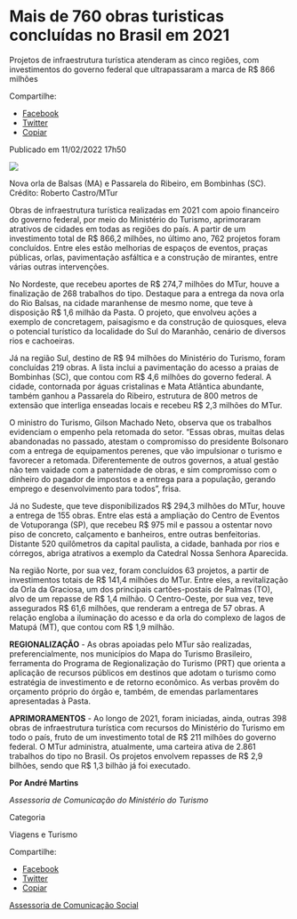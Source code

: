 
# Mais de 760 obras turisticas concluídas no Brasil em 2021

Projetos de infraestrutura turística atenderam as cinco regiões, com investimentos do governo federal que ultrapassaram a marca de R$ 866 milhões

Compartilhe: 
*   [Facebook](https://www.facebook.com/sharer.php?u=https://www.gov.br/turismo/pt-br/assuntos/noticias/ministerio-do-turismo-conclui-mais-de-760-obras-no-pais-em-2021)
*    [Twitter](https://twitter.com/share?text=Minist%C3%A9rio%20do%20Turismo%20conclui%20mais%20de%20760%20obras%20no%20pa%C3%ADs%20em%202021&url=https://www.gov.br/turismo/resolveuid/856d4719c4ba4571bed83d3414b479b3)
*   [Copiar](https://www.gov.br/turismo/pt-br/assuntos/noticias/ministerio-do-turismo-conclui-mais-de-760-obras-no-pais-em-2021)

Publicado em 11/02/2022 17h50

![ ](https://www.gov.br/turismo/pt-br/assuntos/noticias/ministerio-do-turismo-conclui-mais-de-760-obras-no-pais-em-2021/11-02-22-materia-balanco-obras-03.png/@@images/c9116a82-31f2-44a2-8a1a-6b97ed3e19eb.png)

Nova orla de Balsas (MA) e Passarela do Ribeiro, em Bombinhas (SC). Crédito: Roberto Castro/MTur

Obras de infraestrutura turística realizadas em 2021 com apoio financeiro do governo federal, por meio do Ministério do Turismo, aprimoraram atrativos de cidades em todas as regiões do país. A partir de um investimento total de R$ 866,2 milhões, no último ano, 762 projetos foram concluídos. Entre eles estão melhorias de espaços de eventos, praças públicas, orlas, pavimentação asfáltica e a construção de mirantes, entre várias outras intervenções.

No Nordeste, que recebeu aportes de R$ 274,7 milhões do MTur, houve a finalização de 268 trabalhos do tipo. Destaque para a entrega da nova orla do Rio Balsas, na cidade maranhense de mesmo nome, que teve à disposição R$ 1,6 milhão da Pasta. O projeto, que envolveu ações a exemplo de concretagem, paisagismo e da construção de quiosques, eleva o potencial turístico da localidade do Sul do Maranhão, cenário de diversos rios e cachoeiras.

Já na região Sul, destino de R$ 94 milhões do Ministério do Turismo, foram concluídas 219 obras. A lista inclui a pavimentação do acesso a praias de Bombinhas (SC), que contou com R$ 4,6 milhões do governo federal. A cidade, contornada por águas cristalinas e Mata Atlântica abundante, também ganhou a Passarela do Ribeiro, estrutura de 800 metros de extensão que interliga enseadas locais e recebeu R$ 2,3 milhões do MTur.

O ministro do Turismo, Gilson Machado Neto, observa que os trabalhos evidenciam o empenho pela retomada do setor. “Essas obras, muitas delas abandonadas no passado, atestam o compromisso do presidente Bolsonaro com a entrega de equipamentos perenes, que vão impulsionar o turismo e favorecer a retomada. Diferentemente de outros governos, a atual gestão não tem vaidade com a paternidade de obras, e sim compromisso com o dinheiro do pagador de impostos e a entrega para a população, gerando emprego e desenvolvimento para todos”, frisa.

Já no Sudeste, que teve disponibilizados R$ 294,3 milhões do MTur, houve a entrega de 155 obras. Entre elas está a ampliação do Centro de Eventos de Votuporanga (SP), que recebeu R$ 975 mil e passou a ostentar novo piso de concreto, calçamento e banheiros, entre outras benfeitorias. Distante 520 quilômetros da capital paulista, a cidade, banhada por rios e córregos, abriga atrativos a exemplo da Catedral Nossa Senhora Aparecida.

Na região Norte, por sua vez, foram concluídos 63 projetos, a partir de investimentos totais de R$ 141,4 milhões do MTur. Entre eles, a revitalização da Orla da Graciosa, um dos principais cartões-postais de Palmas (TO), alvo de um repasse de R$ 1,4 milhão. O Centro-Oeste, por sua vez, teve assegurados R$ 61,6 milhões, que renderam a entrega de 57 obras. A relação engloba a iluminação do acesso e da orla do complexo de lagos de Matupá (MT), que contou com R$ 1,9 milhão.

**REGIONALIZAÇÃO** - As obras apoiadas pelo MTur são realizadas, preferencialmente, nos municípios do Mapa do Turismo Brasileiro, ferramenta do Programa de Regionalização do Turismo (PRT) que orienta a aplicação de recursos públicos em destinos que adotam o turismo como estratégia de investimento e de retorno econômico. As verbas provêm do orçamento próprio do órgão e, também, de emendas parlamentares apresentadas à Pasta.

**APRIMORAMENTOS** - Ao longo de 2021, foram iniciadas, ainda, outras 398 obras de infraestrutura turística com recursos do Ministério do Turismo em todo o país, fruto de um investimento total de R$ 211 milhões do governo federal. O MTur administra, atualmente, uma carteira ativa de 2.861 trabalhos do tipo no Brasil. Os projetos envolvem repasses de R$ 2,9 bilhões, sendo que R$ 1,3 bilhão já foi executado.

**Por André Martins**

_Assessoria de Comunicação do Ministério do Turismo_

Categoria

Viagens e Turismo

Compartilhe: 
*   [Facebook](https://www.facebook.com/sharer.php?u=https://www.gov.br/turismo/pt-br/assuntos/noticias/ministerio-do-turismo-conclui-mais-de-760-obras-no-pais-em-2021)
*    [Twitter](https://twitter.com/share?text=Minist%C3%A9rio%20do%20Turismo%20conclui%20mais%20de%20760%20obras%20no%20pa%C3%ADs%20em%202021&url=https://www.gov.br/turismo/resolveuid/856d4719c4ba4571bed83d3414b479b3)
*   [Copiar](https://www.gov.br/turismo/pt-br/assuntos/noticias/ministerio-do-turismo-conclui-mais-de-760-obras-no-pais-em-2021)

[Assessoria de Comunicação Social](/docs/turismo/links)
